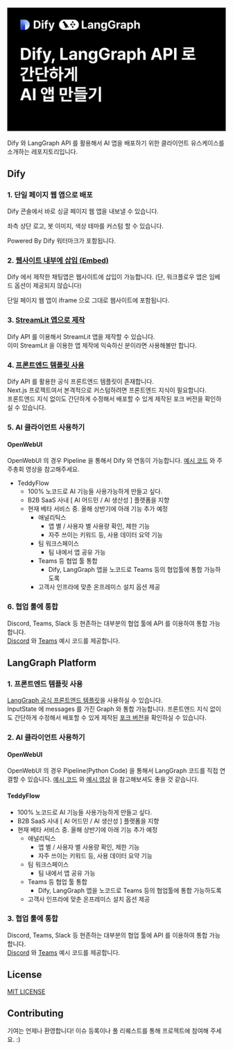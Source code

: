 ![](./assets/thumbnail.png)

Dify 와 LangGraph API 를 활용해서 AI 앱을 배포하기 위한 클라이언트 유스케이스를 소개하는 레포지토리입니다.

## Dify

### 1. 단일 페이지 웹 앱으로 배포

Dify 콘솔에서 바로 싱글 페이지 웹 앱을 내보낼 수 있습니다.

좌측 상단 로고, 봇 이미지, 색상 테마를 커스텀 할 수 있습니다.

Powered By Dify 워터마크가 포함됩니다.

### 2. [웹사이트 내부에 삽입 (Embed)](https://github.com/teddynote-lab/dify-embedding-usecase/tree/6e69d5afed30d26ac7c77ad65faf413df97ca8cd)

Dify 에서 제작한 채팅앱은 웹사이트에 삽입이 가능합니다.
(단, 워크플로우 앱은 임베드 옵션이 제공되지 않습니다)

단일 페이지 웹 앱이 iframe 으로 그대로 웹사이트에 포함됩니다.

### 3. [StreamLit 앱으로 제작]()

Dify API 를 이용해서 StreamLit 앱을 제작할 수 있습니다.  
이미 StreamLit 을 이용한 앱 제작에 익숙하신 분이라면 사용해볼만 합니다.

### 4. [프론트엔드 템플릿 사용]()

Dify API 를 활용한 공식 프론트엔드 템플릿이 존재합니다.  
Next.js 프로젝트여서 본격적으로 커스텀하려면 프론트엔드 지식이 필요합니다.  
프론트엔드 지식 없이도 간단하게 수정해서 배포할 수 있게 제작된 포크 버전을 확인하실 수 있습니다.

### 5. AI 클라이언트 사용하기

#### OpenWebUI

OpenWebUI 의 경우 Pipeline 을 통해서 Dify 와 연동이 가능합니다. [예시 코드](https://github.com/teddylee777/dify-openwebui) 와 주주총회 영상을 참고해주세요.

- TeddyFlow
  - 100% 노코드로 AI 기능들 사용가능하게 만들고 싶다.
  - B2B SaaS 사내 [ AI 어드민 / AI 생산성 ] 플랫폼을 지향
  - 현재 베타 서비스 중. 올해 상반기에 아래 기능 추가 예정
    - 애널리틱스
      - 앱 별 / 사용자 별 사용량 확인, 제한 기능
      - 자주 쓰이는 키워드 등, 사용 데이터 요약 기능
    - 팀 워크스페이스
      - 팀 내에서 앱 공유 가능
    - Teams 등 협업 툴 통합
      - Dify, LangGraph 앱을 노코드로 Teams 등의 협업툴에 통합 가능하도록
    - 고객사 인프라에 맞춘 온프레미스 설치 옵션 제공

### 6. 협업 툴에 통합

Discord, Teams, Slack 등 현존하는 대부분의 협업 툴에 API 를 이용하여 통합 가능합니다.  
[Discord](https://github.com/teddynote-lab/dify-langgraph-discord-bot) 와 [Teams](https://github.com/teddynote-lab/dify-langgraph-teams-bot) 예시 코드를 제공합니다.

## LangGraph Platform

### 1. 프론트엔드 템플릿 사용

[LangGraph 공식 프론트엔드 템플릿](https://github.com/langchain-ai/agent-chat-ui)을 사용하실 수 있습니다.  
InputState 에 messages 를 가진 Graph 와 통합 가능합니다.
프론트엔드 지식 없이도 간단하게 수정해서 배포할 수 있게 제작된 [포크 버전](https://github.com/teddynote-lab/langgraph-platform-webapp)을 확인하실 수 있습니다.

### 2. AI 클라이언트 사용하기

#### OpenWebUI

OpenWebUI 의 경우 Pipeline(Python Code) 을 통해서 LangGraph 코드를 직접 연결할 수 있습니다.
[예시 코드](https://github.com/casedone/langgraph-agent-openwebui-demo) 와 [예시 영상](https://www.youtube.com/live/4fg0KGmSjv8) 을 참고해보셔도 좋을 것 같습니다.

#### TeddyFlow

- 100% 노코드로 AI 기능들 사용가능하게 만들고 싶다.
- B2B SaaS 사내 [ AI 어드민 / AI 생산성 ] 플랫폼을 지향
- 현재 베타 서비스 중. 올해 상반기에 아래 기능 추가 예정
  - 애널리틱스
    - 앱 별 / 사용자 별 사용량 확인, 제한 기능
    - 자주 쓰이는 키워드 등, 사용 데이터 요약 기능
  - 팀 워크스페이스
    - 팀 내에서 앱 공유 가능
  - Teams 등 협업 툴 통합
    - Dify, LangGraph 앱을 노코드로 Teams 등의 협업툴에 통합 가능하도록
  - 고객사 인프라에 맞춘 온프레미스 설치 옵션 제공

### 3. 협업 툴에 통합

Discord, Teams, Slack 등 현존하는 대부분의 협업 툴에 API 를 이용하여 통합 가능합니다.  
[Discord](https://github.com/teddynote-lab/dify-langgraph-discord-bot) 와 [Teams](https://github.com/teddynote-lab/dify-langgraph-teams-bot) 예시 코드를 제공합니다.

## License

[MIT LICENSE](LICENSE.md)

## Contributing

기여는 언제나 환영합니다! 이슈 등록이나 풀 리퀘스트를 통해 프로젝트에 참여해 주세요. :)

